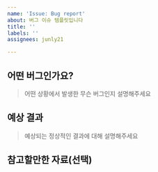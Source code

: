 ```yaml
---
name: 'Issue: Bug report'
about: 버그 이슈 템플릿입니다
title: ''
labels: ''
assignees: junly21

---
```


## 어떤 버그인가요?

> 어떤 상황에서 발생한 무슨 버그인지 설명해주세요

## 예상 결과

> 예상되는 정상적인 결과에 대해 설명해주세요

## 참고할만한 자료(선택)

